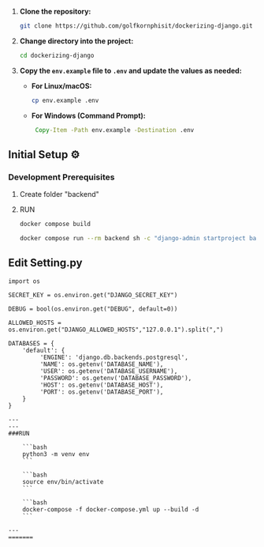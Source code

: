 
1. **Clone the repository:**
    ```bash
    git clone https://github.com/golfkornphisit/dockerizing-django.git 
    ```
2. **Change directory into the project:**
    ```bash
    cd dockerizing-django
    ```
3. **Copy the `env.example` file to `.env` and update the values as needed:**  

   - **For Linux/macOS:**  
     ```bash
     cp env.example .env
     ```
   - **For Windows (Command Prompt):**  
     ```cmd
      Copy-Item -Path env.example -Destination .env
     ```



## Initial Setup ⚙️

### Development Prerequisites

1. Create folder "backend"

2. RUN

    ```bash
    docker compose build
    ```

    ```bash
    docker compose run --rm backend sh -c "django-admin startproject backend ."
    ```



## Edit Setting.py
```
import os

SECRET_KEY = os.environ.get("DJANGO_SECRET_KEY")

DEBUG = bool(os.environ.get("DEBUG", default=0))

ALLOWED_HOSTS = os.environ.get("DJANGO_ALLOWED_HOSTS","127.0.0.1").split(",")

DATABASES = {
    'default': {
         'ENGINE': 'django.db.backends.postgresql',
         'NAME': os.getenv('DATABASE_NAME'),
         'USER': os.getenv('DATABASE_USERNAME'),
         'PASSWORD': os.getenv('DATABASE_PASSWORD'),
         'HOST': os.getenv('DATABASE_HOST'),
         'PORT': os.getenv('DATABASE_PORT'),
    }
}

---
---
###RUN

    ```bash
    python3 -m venv env
    ```

    ```bash
    source env/bin/activate
    ```

    ```bash
    docker-compose -f docker-compose.yml up --build -d
    ```

---
=======

